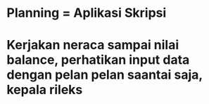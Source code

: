 # Planning = Aplikasi Skripsi
# Kerjakan neraca sampai nilai balance, perhatikan input data dengan pelan pelan saantai saja, kepala rileks
